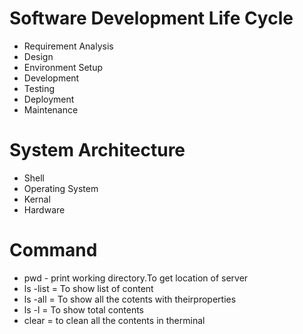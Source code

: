 # Software Development Life Cycle
- Requirement Analysis
- Design
- Environment Setup
- Development
- Testing
- Deployment
- Maintenance

# System Architecture
- Shell
- Operating System
- Kernal
- Hardware

# Command
- pwd - print working directory.To get location of server
- ls -list =  To show list of content
- ls -all = To show all the cotents with theirproperties
- ls -l =  To show total contents
- clear = to clean all the contents in therminal
 

